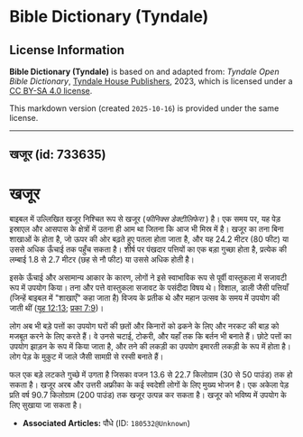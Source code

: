# Bible Dictionary (Tyndale)

## License Information

**Bible Dictionary (Tyndale)** is based on and adapted from: _Tyndale Open Bible Dictionary_, [Tyndale House Publishers](https://tyndaleopenresources.com/), 2023, which is licensed under a [CC BY-SA 4.0 license](https://creativecommons.org/licenses/by-sa/4.0/legalcode.en).

This markdown version (created `2025-10-16`) is provided under the same license.



--------------------------------

## खजूर (id: 733635)

खजूर
====

बाइबल में उल्लिखित खजूर निश्चित रूप से खजूर (*फीनिक्स डेक्टीलिफेरा* ) है। एक समय पर, यह पेड़ इस्राएल और आसपास के क्षेत्रों में उतना ही आम था जितना कि आज भी मिस्र में है। खजूर का तना बिना शाखाओं के होता है, जो ऊपर की ओर बढ़ते हुए पतला होता जाता है, और यह 24\.2 मीटर (80 फीट) या उससे अधिक ऊँचाई तक पहुँच सकता है। शीर्ष पर पंखदार पत्तियों का एक बड़ा गुच्छा होता है, प्रत्येक की लम्बाई 1\.8 से 2\.7 मीटर (छह से नौ फीट) या उससे अधिक होती है।

इसके ऊँचाई और असामान्य आकार के कारण, लोगों ने इसे स्वाभाविक रूप से पूर्वी वास्तुकला में सजावटी रूप में उपयोग किया। तना और पत्ते वास्तुकला सजावट के पसंदीदा विषय थे। विशाल, डाली जैसी पत्तियाँ (जिन्हें बाइबल में "शाखाएँ" कहा जाता है) विजय के प्रतीक थे और महान उत्सव के समय में उपयोग की जाती थीं ([यूह 12:13](https://ref.ly/John12:13); [प्रका 7:9](https://ref.ly/Rev7:9))।

लोग अब भी बड़े पत्तों का उपयोग घरों की छतों और किनारों को ढकने के लिए और नरकट की बाड़ को मजबूत करने के लिए करते हैं। वे उनसे चटाई, टोकरी, और यहाँ तक कि बर्तन भी बनाते हैं। छोटे पत्तों का उपयोग झाड़न के रूप में किया जाता है, और तने की लकड़ी का उपयोग इमारती लकड़ी के रूप में होता है। लोग पेड़ के मुकुट में जाले जैसी सामग्री से रस्सी बनाते हैं।

फल एक बड़े लटकते गुच्छे में उगता है जिसका वजन 13\.6 से 22\.7 किलोग्राम (30 से 50 पाउंड) तक हो सकता है। खजूर अरब और उत्तरी अफ्रीका के कई स्वदेशी लोगों के लिए मुख्य भोजन है। एक अकेला पेड़ प्रति वर्ष 90\.7 किलोग्राम (200 पाउंड) तक खजूर उत्पन्न कर सकता है। खजूर को भविष्य में उपयोग के लिए सुखाया जा सकता है।

* **Associated Articles:** पौधे (ID: `180532@Unknown`)

